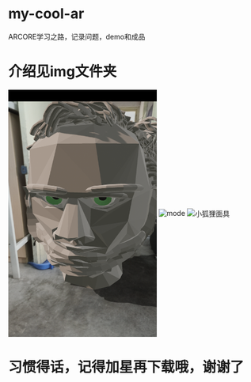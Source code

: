 # my-cool-ar
ARCORE学习之路，记录问题，demo和成品
# 介绍见img文件夹
<img src="https://github.com/LIJIANcoder97/my-cool-ar/blob/master/img/人头雕塑.png" width="300" height="500" alt="人头雕塑" align=center>
<img src="https://github.com/LIJIANcoder97/my-cool-arcore/blob/master/img/modear%20(1).gif" width="300" height="500" alt="mode" align=center>
<img src="https://github.com/LIJIANcoder97/my-cool-ar/blob/master/img/facear(1).gif" width="300" height="500" alt="小狐狸面具" align=center>

# 习惯得话，记得加星再下载哦，谢谢了

